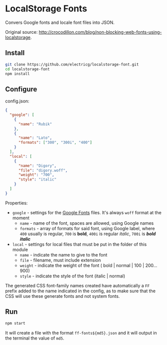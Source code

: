 # LocalStorage Fonts

Convers Google fonts and locale font files into JSON.

Original source: http://crocodillon.com/blog/non-blocking-web-fonts-using-localstorage.

## Install

```bash
git clone https://github.com/electricg/localstorage-font.git
cd localstorage-font
npm install
```

## Configure

config.json:

```json
{
  "google": [
    {
      "name": "Rubik"
    },
    {
      "name": "Lato",
      "formats": ["300", "300i", "400"]
    }
  ],
  "local": [
    {
      "name": "Digory",
      "file": "digory.woff",
      "weight": "700",
      "style": "italic"
    }
  ]
}
```

Properties:

- `google` - settings for the [Google Fonts](https://fonts.google.com/) files. It's always `woff` format at the moment
  - `name` - name of the font, spaces are allowed, using Google names
  - `formats` - array of formats for said font, using Google label, where `400` usually is regular, `700` is **bold**, `400i` is regular _italic_, `700i` is **_bold italic_**
- `local` - settings for local files that must be put in the folder of this module
  - `name` - indicate the name to give to the font
  - `file` - filename, must include extension
  - `weight` - indicate the weight of the font ( bold | normal | 100 | 200... 900)
  - `style` - indicate the style of the font (italic | normal)

The generated CSS font-family names created have automatically a `FF` prefix added to the name indicated in the config, as to make sure that the CSS will use these generate fonts and not system fonts.

## Run

```bash
npm start
```

It will create a file with the format `ff-fonts${md5}.json` and it will output in the terminal the value of `md5`.
